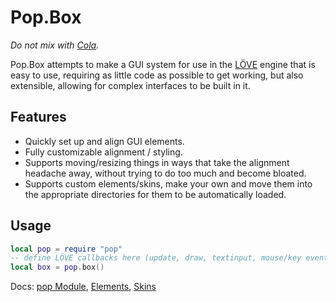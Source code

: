 # Pop.Box

*Do not mix with [Cola][1].*

Pop.Box attempts to make a GUI system for use in the [LÖVE][2] engine that is
easy to use, requiring as little code as possible to get working, but also
extensible, allowing for complex interfaces to be built in it.

## Features

- Quickly set up and align GUI elements.
- Fully customizable alignment / styling.
- Supports moving/resizing things in ways that take the alignment headache away,
  without trying to do too much and become bloated.
- Supports custom elements/skins, make your own and move them into the
  appropriate directories for them to be automatically loaded.

## Usage

```lua
local pop = require "pop"
-- define LÖVE callbacks here (update, draw, textinput, mouse/key events)
local box = pop.box()
```

Docs: [pop Module][3], [Elements][4], [Skins][5]

[1]: https://en.wikipedia.org/wiki/Cola_(programming_language)
[2]: https://love2d.org/
[3]: ./docs/Pop.md
[4]: ./docs/Elements.md
[5]: ./docs/Skins.md
